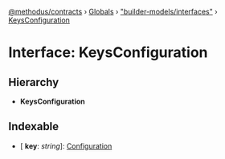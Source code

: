 [@methodus/contracts](../README.md) › [Globals](../globals.md) › ["builder-models/interfaces"](../modules/_builder_models_interfaces_.md) › [KeysConfiguration](_builder_models_interfaces_.keysconfiguration.md)

# Interface: KeysConfiguration

## Hierarchy

* **KeysConfiguration**

## Indexable

* \[ **key**: *string*\]: [Configuration](_builder_models_interfaces_.configuration.md)
